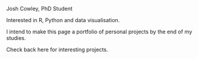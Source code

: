 Josh Cowley, PhD Student

Interested in R, Python and data visualisation.

I intend to make this page a portfolio of personal projects by the end of my studies.

Check back here for interesting projects.
